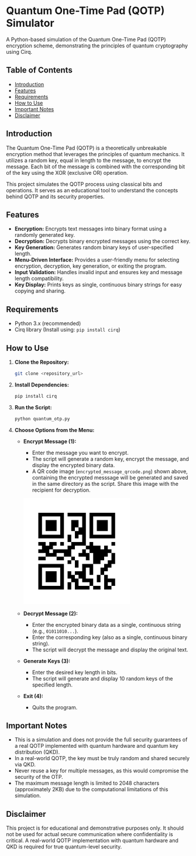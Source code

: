 # Quantum One-Time Pad (QOTP) Simulator

A Python-based simulation of the Quantum One-Time Pad (QOTP) encryption scheme, demonstrating the principles of quantum cryptography using Cirq.

## Table of Contents

- [Introduction](#introduction)
- [Features](#features)
- [Requirements](#requirements)
- [How to Use](#how-to-use)
- [Important Notes](#important-notes)
- [Disclaimer](#disclaimer)

## Introduction

The Quantum One-Time Pad (QOTP) is a theoretically unbreakable encryption method that leverages the principles of quantum mechanics. It utilizes a random key, equal in length to the message, to encrypt the message.  Each bit of the message is combined with the corresponding bit of the key using the XOR (exclusive OR) operation.

This project simulates the QOTP process using classical bits and operations. It serves as an educational tool to understand the concepts behind QOTP and its security properties.
## Features

- **Encryption:** Encrypts text messages into binary format using a randomly generated key.
- **Decryption:** Decrypts binary encrypted messages using the correct key.
- **Key Generation:** Generates random binary keys of user-specified length.
- **Menu-Driven Interface:** Provides a user-friendly menu for selecting encryption, decryption, key generation, or exiting the program.
- **Input Validation:** Handles invalid input and ensures key and message length compatibility.
- **Key Display:** Prints keys as single, continuous binary strings for easy copying and sharing.

## Requirements

- Python 3.x (recommended)
- Cirq library (Install using: `pip install cirq`)

## How to Use

1.  **Clone the Repository:**
    ```bash
    git clone <repository_url>
    ```

2.  **Install Dependencies:**
    ```bash
    pip install cirq
    ```

3.  **Run the Script:**
    ```bash
    python quantum_otp.py
    ```

4.  **Choose Options from the Menu:**
    -   **Encrypt Message (1):**
        -   Enter the message you want to encrypt.
        -   The script will generate a random key, encrypt the message, and display the encrypted binary data.
        -   A QR code image (`encrypted_message_qrcode.png`) shown above, containing the encrypted messsage will be generated and saved in the same directory as the script. Share this image with the recipient for decryption.

        ![Encrypted Message QRCode](https://github.com/Bobpick/seciriy/blob/main/key_qrcode.png)

    -   **Decrypt Message (2):**
        -   Enter the encrypted binary data as a single, continuous string (e.g., `01011010...`).
        -   Enter the corresponding key (also as a single, continuous binary string).
        -   The script will decrypt the message and display the original text.

    -   **Generate Keys (3):**
        -   Enter the desired key length in bits.
        -   The script will generate and display 10 random keys of the specified length.

    -   **Exit (4):**
        -   Quits the program.

## Important Notes

-   This is a simulation and does not provide the full security guarantees of a real QOTP implemented with quantum hardware and quantum key distribution (QKD).
-   In a real-world QOTP, the key must be truly random and shared securely via QKD.
-   Never reuse a key for multiple messages, as this would compromise the security of the OTP.
-   The maximum message length is limited to 2048 characters (approximately 2KB) due to the computational limitations of this simulation.

## Disclaimer

This project is for educational and demonstrative purposes only. It should not be used for actual secure communication where confidentiality is critical. A real-world QOTP implementation with quantum hardware and QKD is required for true quantum-level security.
